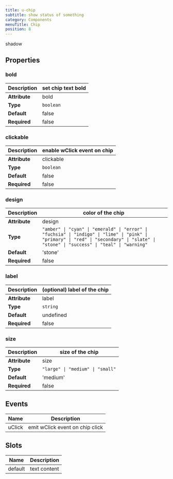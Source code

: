```yaml
---
title: u-chip
subtitle: show status of something
category: Components
menuTitle: Chip
position: 8
---
```


<badge> shadow </badge>








## Properties

### bold
|**Description**|set chip text bold|
|---|---|
|**Attribute**|bold|
|**Type**|`boolean`|
|**Default**|false|
|**Required**|false|


### clickable
|**Description**|enable wClick event on chip|
|---|---|
|**Attribute**|clickable|
|**Type**|`boolean`|
|**Default**|false|
|**Required**|false|


### design
|**Description**|color of the chip|
|---|---|
|**Attribute**|design|
|**Type**|`"amber" \| "cyan" \| "emerald" \| "error" \| "fuchsia" \| "indigo" \| "lime" \| "pink" \| "primary" \| "red" \| "secondary" \| "slate" \| "stone" \| "success" \| "teal" \| "warning"`|
|**Default**|'stone'|
|**Required**|false|


### label
|**Description**|(optional) label of the chip|
|---|---|
|**Attribute**|label|
|**Type**|`string`|
|**Default**|undefined|
|**Required**|false|


### size
|**Description**|size of the chip|
|---|---|
|**Attribute**|size|
|**Type**|`"large" \| "medium" \| "small"`|
|**Default**|'medium'|
|**Required**|false|



## Events
|Name|Description|
|---|---|
|uClick|emit wClick event on chip click|







## Slots
|Name|Description|
|---|---|
|default|text content|

